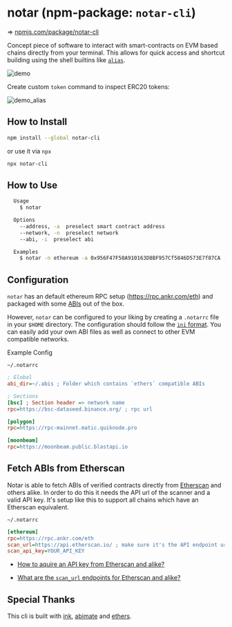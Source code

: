 # notar (npm-package: `notar-cli`)

=> [npmjs.com/package/notar-cli](https://www.npmjs.com/package/notar-cli)

Concept piece of software to interact with smart-contracts on EVM based chains directly from your terminal. This allows for quick access and shortcut building using the shell builtins like [`alias`](https://man7.org/linux/man-pages/man1/alias.1p.html).

![demo](https://user-images.githubusercontent.com/7098556/192083999-e831199f-2479-4ed3-aef9-2f849975f2ae.gif)

Create custom `token` command to inspect ERC20 tokens:

![demo_alias](https://user-images.githubusercontent.com/7098556/192084005-57dd3ee0-51ef-4f14-9e81-0f9a7ed69ff8.gif)

## How to Install

```sh
npm install --global notar-cli
```

or use it via `npx`

```sh
npx notar-cli
```

## How to Use

```sh
  Usage
    $ notar

  Options
    --address, -a  preselect smart contract address
    --network, -n  preselect network
    --abi, -i  preselect abi

  Examples
    $ notar -n ethereum -a 0x956F47F50A910163D8BF957Cf5846D573E7f87CA -i ERC20
```

## Configuration

`notar` has an default ethereum RPC setup (https://rpc.ankr.com/eth) and packaged with some [ABIs](https://github.com/peetzweg/notar/blob/6647ccdb9b5b6532bcf681580bbb93477a219aa9/packages/cli/src/components/ABISelect.tsx#L8-L13) out of the box.

However, `notar` can be configured to your liking by creating a `.notarrc` file in your `$HOME` directory. The configuration should follow the [`ini` format](https://en.wikipedia.org/wiki/INI_file). You can easily add your own ABI files as well as connect to other EVM compatible networks.

Example Config

`~/.notarrc`

```ini
; Global
abi_dir=~/.abis ; Folder which contains `ethers` compatible ABIs

; Sections
[bsc] ; Section header => network name
rpc=https://bsc-dataseed.binance.org/ ; rpc url

[polygon]
rpc=https://rpc-mainnet.matic.quiknode.pro

[moonbeam]
rpc=https://moonbeam.public.blastapi.io
```

## Fetch ABIs from Etherscan

Notar is able to fetch ABIs of verified contracts directly from [Etherscan](https://etherscan.io/) and others alike. In order to do this it needs the API url of the scanner and a valid API key. It's setup like this to support all chains which have an Etherscan equivalent.

`~/.notarrc`

```ini
[ethereum]
rpc=https://rpc.ankr.com/eth
scan_url=https://api.etherscan.io/ ; make sure it's the API endpoint url not the actual scanner website url.
scan_api_key=YOUR_API_KEY
```

+ [How to aquire an API key from Etherscan and alike?](https://docs.etherscan.io/getting-started/viewing-api-usage-statistics)

+ [What are the `scan_url` endpoints for Etherscan and alike?](https://docs.etherscan.io/getting-started/endpoint-urls)
## Special Thanks

This cli is built with [ink](https://github.com/vadimdemedes/ink), [abimate](https://github.com/peetzweg/abimate) and [ethers](https://github.com/ethers-io/ethers.js/).
